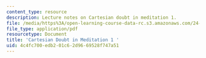 ```yaml
---
content_type: resource
description: Lecture notes on Cartesian doubt in meditation 1.
file: /media/https%3A/open-learning-course-data-rc.s3.amazonaws.com/24-01-classics-of-western-philosophy-spring-2016/4c4fc700edb201c62d9669528f747a51_MIT24_01S16_SES10.pdf
file_type: application/pdf
resourcetype: Document
title: 'Cartesian Doubt in Meditation 1 '
uid: 4c4fc700-edb2-01c6-2d96-69528f747a51
---
```

